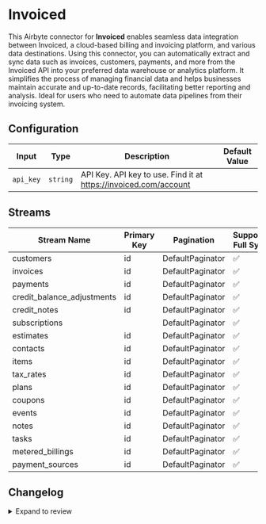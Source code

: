# Invoiced
This Airbyte connector for **Invoiced** enables seamless data integration between Invoiced, a cloud-based billing and invoicing platform, and various data destinations. Using this connector, you can automatically extract and sync data such as invoices, customers, payments, and more from the Invoiced API into your preferred data warehouse or analytics platform. It simplifies the process of managing financial data and helps businesses maintain accurate and up-to-date records, facilitating better reporting and analysis. Ideal for users who need to automate data pipelines from their invoicing system.

## Configuration

| Input | Type | Description | Default Value |
|-------|------|-------------|---------------|
| `api_key` | `string` | API Key. API key to use. Find it at https://invoiced.com/account |  |

## Streams
| Stream Name | Primary Key | Pagination | Supports Full Sync | Supports Incremental |
|-------------|-------------|------------|---------------------|----------------------|
| customers | id | DefaultPaginator | ✅ |  ❌  |
| invoices | id | DefaultPaginator | ✅ |  ❌  |
| payments | id | DefaultPaginator | ✅ |  ❌  |
| credit_balance_adjustments | id | DefaultPaginator | ✅ |  ❌  |
| credit_notes | id | DefaultPaginator | ✅ |  ❌  |
| subscriptions |  | DefaultPaginator | ✅ |  ❌  |
| estimates | id | DefaultPaginator | ✅ |  ❌  |
| contacts | id | DefaultPaginator | ✅ |  ❌  |
| items | id | DefaultPaginator | ✅ |  ❌  |
| tax_rates | id | DefaultPaginator | ✅ |  ❌  |
| plans | id | DefaultPaginator | ✅ |  ❌  |
| coupons | id | DefaultPaginator | ✅ |  ❌  |
| events | id | DefaultPaginator | ✅ |  ❌  |
| notes | id | DefaultPaginator | ✅ |  ❌  |
| tasks | id | DefaultPaginator | ✅ |  ❌  |
| metered_billings | id | DefaultPaginator | ✅ |  ❌  |
| payment_sources | id | DefaultPaginator | ✅ |  ❌  |

## Changelog

<details>
  <summary>Expand to review</summary>

| Version          | Date              | Pull Request | Subject        |
|------------------|-------------------|--------------|----------------|
| 0.0.14 | 2025-02-15 | [53824](https://github.com/airbytehq/airbyte/pull/53824) | Update dependencies |
| 0.0.13 | 2025-02-08 | [53249](https://github.com/airbytehq/airbyte/pull/53249) | Update dependencies |
| 0.0.12 | 2025-02-01 | [52755](https://github.com/airbytehq/airbyte/pull/52755) | Update dependencies |
| 0.0.11 | 2025-01-25 | [52237](https://github.com/airbytehq/airbyte/pull/52237) | Update dependencies |
| 0.0.10 | 2025-01-18 | [51828](https://github.com/airbytehq/airbyte/pull/51828) | Update dependencies |
| 0.0.9 | 2025-01-11 | [51141](https://github.com/airbytehq/airbyte/pull/51141) | Update dependencies |
| 0.0.8 | 2024-12-28 | [50600](https://github.com/airbytehq/airbyte/pull/50600) | Update dependencies |
| 0.0.7 | 2024-12-21 | [50103](https://github.com/airbytehq/airbyte/pull/50103) | Update dependencies |
| 0.0.6 | 2024-12-14 | [49650](https://github.com/airbytehq/airbyte/pull/49650) | Update dependencies |
| 0.0.5 | 2024-12-12 | [49266](https://github.com/airbytehq/airbyte/pull/49266) | Update dependencies |
| 0.0.4 | 2024-12-11 | [48987](https://github.com/airbytehq/airbyte/pull/48987) | Starting with this version, the Docker image is now rootless. Please note that this and future versions will not be compatible with Airbyte versions earlier than 0.64 |
| 0.0.3 | 2024-10-29 | [47734](https://github.com/airbytehq/airbyte/pull/47734) | Update dependencies |
| 0.0.2 | 2024-10-28 | [47534](https://github.com/airbytehq/airbyte/pull/47534) | Update dependencies |
| 0.0.1 | 2024-10-21 | | Initial release by [@parthiv11](https://github.com/parthiv11) via Connector Builder |

</details>
